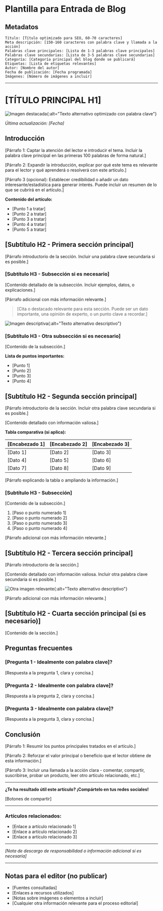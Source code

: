 # Plantilla para Entrada de Blog

## Metadatos

```
Título: [Título optimizado para SEO, 60-70 caracteres]
Meta descripción: [150-160 caracteres con palabra clave y llamada a la acción]
Palabras clave principales: [Lista de 1-3 palabras clave principales]
Palabras clave secundarias: [Lista de 3-5 palabras clave secundarias]
Categoría: [Categoría principal del blog donde se publicará]
Etiquetas: [Lista de etiquetas relevantes]
Autor: [Nombre del autor]
Fecha de publicación: [Fecha programada]
Imágenes: [Número de imágenes a incluir]
```

---

# [TÍTULO PRINCIPAL H1]

![Imagen destacada](ruta-a-imagen){:alt="Texto alternativo optimizado con palabra clave"}

*Última actualización: [Fecha]*

## Introducción

[Párrafo 1: Captar la atención del lector e introducir el tema. Incluir la palabra clave principal en las primeras 100 palabras de forma natural.]

[Párrafo 2: Expandir la introducción, explicar por qué este tema es relevante para el lector y qué aprenderá o resolverá con este artículo.]

[Párrafo 3 (opcional): Establecer credibilidad o añadir un dato interesante/estadística para generar interés. Puede incluir un resumen de lo que se cubrirá en el artículo.]

**Contenido del artículo:**

- [Punto 1 a tratar]
- [Punto 2 a tratar]
- [Punto 3 a tratar]
- [Punto 4 a tratar]
- [Punto 5 a tratar]

## [Subtítulo H2 - Primera sección principal]

[Párrafo introductorio de la sección. Incluir una palabra clave secundaria si es posible.]

### [Subtítulo H3 - Subsección si es necesario]

[Contenido detallado de la subsección. Incluir ejemplos, datos, o explicaciones.]

[Párrafo adicional con más información relevante.]

> [Cita o destacado relevante para esta sección. Puede ser un dato importante, una opinión de experto, o un punto clave a recordar.]

![Imagen descriptiva](ruta-a-imagen){:alt="Texto alternativo descriptivo"}

### [Subtítulo H3 - Otra subsección si es necesario]

[Contenido de la subsección.]

**Lista de puntos importantes:**
- [Punto 1]
- [Punto 2]
- [Punto 3]
- [Punto 4]

## [Subtítulo H2 - Segunda sección principal]

[Párrafo introductorio de la sección. Incluir otra palabra clave secundaria si es posible.]

[Contenido detallado con información valiosa.]

**Tabla comparativa (si aplica):**

| [Encabezado 1] | [Encabezado 2] | [Encabezado 3] |
|----------------|----------------|----------------|
| [Dato 1]       | [Dato 2]       | [Dato 3]       |
| [Dato 4]       | [Dato 5]       | [Dato 6]       |
| [Dato 7]       | [Dato 8]       | [Dato 9]       |

[Párrafo explicando la tabla o ampliando la información.]

### [Subtítulo H3 - Subsección]

[Contenido de la subsección.]

1. [Paso o punto numerado 1]
2. [Paso o punto numerado 2]
3. [Paso o punto numerado 3]
4. [Paso o punto numerado 4]

[Párrafo adicional con más información relevante.]

## [Subtítulo H2 - Tercera sección principal]

[Párrafo introductorio de la sección.]

[Contenido detallado con información valiosa. Incluir otra palabra clave secundaria si es posible.]

![Otra imagen relevante](ruta-a-imagen){:alt="Texto alternativo descriptivo"}

[Párrafo adicional con más información relevante.]

## [Subtítulo H2 - Cuarta sección principal (si es necesario)]

[Contenido de la sección.]

## Preguntas frecuentes

### [Pregunta 1 - Idealmente con palabra clave]?

[Respuesta a la pregunta 1, clara y concisa.]

### [Pregunta 2 - Idealmente con palabra clave]?

[Respuesta a la pregunta 2, clara y concisa.]

### [Pregunta 3 - Idealmente con palabra clave]?

[Respuesta a la pregunta 3, clara y concisa.]

## Conclusión

[Párrafo 1: Resumir los puntos principales tratados en el artículo.]

[Párrafo 2: Reforzar el valor principal o beneficio que el lector obtiene de esta información.]

[Párrafo 3: Incluir una llamada a la acción clara - comentar, compartir, suscribirse, probar un producto, leer otro artículo relacionado, etc.]

---

**¿Te ha resultado útil este artículo? ¡Compártelo en tus redes sociales!**

[Botones de compartir]

---

### Artículos relacionados:

- [Enlace a artículo relacionado 1]
- [Enlace a artículo relacionado 2]
- [Enlace a artículo relacionado 3]

---

*[Nota de descargo de responsabilidad o información adicional si es necesaria]*

---

## Notas para el editor (no publicar)

- [Fuentes consultadas]
- [Enlaces a recursos utilizados]
- [Notas sobre imágenes o elementos a incluir]
- [Cualquier otra información relevante para el proceso editorial]